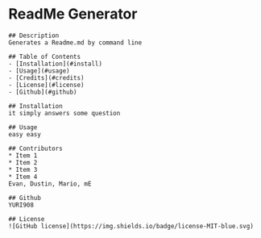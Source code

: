 # ReadMe Generator
    ## Description
    Generates a Readme.md by command line

    ## Table of Contents
    - [Installation](#install)
    - [Usage](#usage)
    - [Credits](#credits)
    - [License](#license)
    - [Github](#github)

    ## Installation
    it simply answers some question

    ## Usage
    easy easy

    ## Contributors
    * Item 1
    * Item 2
    * Item 3
    * Item 4
    Evan, Dustin, Mario, mE

    ## Github
    YURI908

    ## License
    ![GitHub license](https://img.shields.io/badge/license-MIT-blue.svg)
